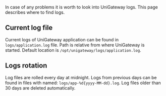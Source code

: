 In case of any problems it is worth to look into UniGateway logs. This page describes where to find logs.

## Current log file

Current logs of UniGateway application can be found in `logs/application.log` file. Path is relative from where UniGateway is started.
Default location is `/opt/unigateway/logs/application.log`.


## Logs rotation

Log files are rolled every day at midnight. Logs from previous days can be found in files with named: `logs/app-%d{yyyy-MM-dd}.log`.
Log files older than 30 days are deleted automatically.
